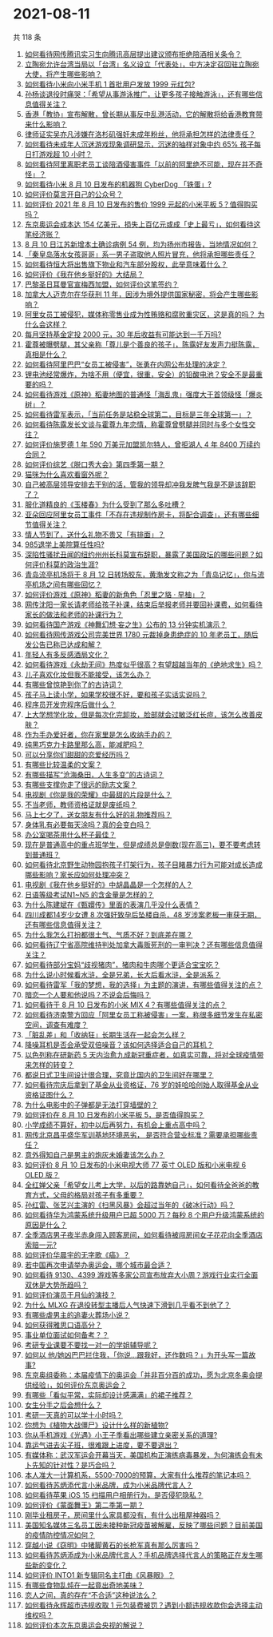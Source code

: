 # 2021-08-11

共 118 条

<!-- BEGIN -->
<!-- 最后更新时间 Wed Aug 11 2021 14:02:52 GMT+0800 (China Standard Time) -->

1. [如何看待网传腾讯实习生向腾讯高层提出建议颁布拒绝陪酒相关条令？](https://www.zhihu.com/question/478781972)
1. [立陶宛允许台湾当局以「台湾」名义设立「代表处」，中方决定召回驻立陶宛大使，将产生哪些影响？](https://www.zhihu.com/question/478718797)
1. [如何看待小米向小米手机 1 首批用户发放 1999 元红包?](https://www.zhihu.com/question/478819731)
1. [孙杨谈退役时痛哭：「希望从事游泳推广，让更多孩子接触游泳」，还有哪些信息值得关注？](https://www.zhihu.com/question/478396868)
1. [香港「教协」宣布解散，曾长期从事反中乱港活动，它的解散将给香港教育带来什么影响？](https://www.zhihu.com/question/478760503)
1. [律师证实吴亦凡涉嫌在洛杉矶强奸未成年粉丝，他将承担怎样的法律责任？](https://www.zhihu.com/question/478796861)
1. [如何看待未成年人沉迷游戏现象调研显示，沉迷的抽样对象中约 65% 孩子每日打游戏超 10
   小时？](https://www.zhihu.com/question/478873865)
1. [如何看待阿里离职老员工谈陪酒侵害事件「以前的阿里绝不可能，现在并不奇怪」？](https://www.zhihu.com/question/478673050)
1. [如何看待小米 8 月 10 日发布的机器狗 CyberDog
   「铁蛋」?](https://www.zhihu.com/question/478820413)
1. [如何评价莫言开自己的公众号？](https://www.zhihu.com/question/478618696)
1. [如何评价 2021 年 8 月 10 日发布的售价 1999 元起的小米平板
   5？值得购买吗？](https://www.zhihu.com/question/478805868)
1. [东京奥运会成本达 154
   亿美元，损失上百亿元或成「史上最亏」，如何看待这笔经济账？](https://www.zhihu.com/question/478393318)
1. [8 月 10 日江苏新增本土确诊病例 54
   例，均为扬州市报告，当地情况如何？](https://www.zhihu.com/question/478875480)
1. [「秦皇岛落水女孩哥哥」系一男子盗取他人照片冒充，他将承担哪些责任？](https://www.zhihu.com/question/478819918)
1. [如何看待恒大将出售旗下物业和汽车部分股权，此举意味着什么？](https://www.zhihu.com/question/478792299)
1. [如何评价《我在他乡挺好的》大结局？](https://www.zhihu.com/question/478798745)
1. [巴黎圣日耳曼官宣梅西加盟，如何评价这笔签约？](https://www.zhihu.com/question/478775587)
1. [加拿大人迈克尔在华获刑 11
   年，因涉为境外提供国家秘密，将会产生哪些影响？](https://www.zhihu.com/question/478912049)
1. [阿里女员工被侵犯，媒体称零售业成为性贿赂和腐败重灾区，这是真的吗？
   为什么会这样？](https://www.zhihu.com/question/478699684)
1. [每月坚持基金定投 2000 元，30 年后收益有可能达到一千万吗?](https://www.zhihu.com/question/450007148)
1. [霍尊被曝劈腿，其父亲称「尊儿是个善良的孩子」，陈露好友发声力挺陈露，真相是什么？](https://www.zhihu.com/question/478881955)
1. [如何看待阿里巴巴“女员工被侵害”，张勇在内网公布处理的决定？](https://www.zhihu.com/question/478320061)
1. [锂电池经常爆炸，为啥不用（便宜，很重，安全）的铅酸电池？安全不是最重要的吗？](https://www.zhihu.com/question/471001272)
1. [如何看待游戏《原神》稻妻地图的普通怪「海乱鬼」强度大于首领级怪「爆炎树」？](https://www.zhihu.com/question/477898522)
1. [如何看待雷军表示，「当前任务是站稳全球第二，目标是三年全球第一」？](https://www.zhihu.com/question/478796890)
1. [如何看待陈露发长文谈与霍尊九年恋情，称霍尊曾劈腿并同时与多个女性交往？](https://www.zhihu.com/question/478823109)
1. [如何评价施罗德 1 年 590 万美元加盟凯尔特人，曾拒湖人 4 年 8400
   万续约合同？](https://www.zhihu.com/question/478876521)
1. [如何评价综艺《脱口秀大会》第四季第一期？](https://www.zhihu.com/question/478766781)
1. [猫咪为什么喜欢看窗外呢？](https://www.zhihu.com/question/474360080)
1. [自己被高层领导安排去干别的活，管我的领导却冲我发脾气我是不是该辞职了？](https://www.zhihu.com/question/471985809)
1. [服化道精良的《玉楼春》为什么受到了那么多吐槽？](https://www.zhihu.com/question/475685576)
1. [亚朵回应阿里女员工事件「不存在违规制作房卡，将配合调查」，还有哪些细节值得关注？](https://www.zhihu.com/question/478888111)
1. [情人节到了，送什么礼物不贵又「有排面」？](https://www.zhihu.com/question/28097086)
1. [985退学上美院算任性吗?](https://www.zhihu.com/question/478421187)
1. [深陷性骚扰丑闻的纽约州州长科莫宣布辞职，暴露了美国政坛的哪些问题？如何评价科莫的政治生涯?](https://www.zhihu.com/question/478846235)
1. [青岛流亭机场将于 8 月 12
   日转场胶东，黄渤发文称之为「青岛记忆」，你与流亭机场之间有哪些回忆？](https://www.zhihu.com/question/478356899)
1. [如何评价游戏《原神》稻妻的新角色「忍里之貉 · 早柚」？](https://www.zhihu.com/question/463721516)
1. [网传沈阳一家长请老师给孩子补课，结束后举报老师并要回补课费，如何看待家长的做法和老师的补课行为？](https://www.zhihu.com/question/478114492)
1. [如何看待国产游戏《神舞幻想·妄之生》公布的 13 分钟实机演示？](https://www.zhihu.com/question/478840190)
1. [如何看待网传游戏公司完美世界 1780 元裁掉身患绝症的 10
   年老员工，随后发公告已称已达成和解？](https://www.zhihu.com/question/478911569)
1. [年轻人有多反感酒局文化？](https://www.zhihu.com/question/478409760)
1. [如何看待游戏《永劫无间》热度似乎很高？有望超越当年的《绝地求生》吗？](https://www.zhihu.com/question/466793745)
1. [儿子喜欢化妆但我不能接受，该怎么办？](https://www.zhihu.com/question/477972517)
1. [有哪些曾惊艳到你了的古诗词？](https://www.zhihu.com/question/285212032)
1. [孩子马上读小学，如果学校很不好，要和孩子实话实说吗？](https://www.zhihu.com/question/478414748)
1. [程序员开发完程序后做什么？](https://www.zhihu.com/question/470564405)
1. [上大学想学化妆，但是每次化完卸妆，脸部就会过敏泛红长痘，该怎么改善皮肤？](https://www.zhihu.com/question/456772942)
1. [作为手办爱好者，你在家里是怎么收纳手办的？](https://www.zhihu.com/question/449834407)
1. [纯黑巧克力卡路里那么高，能减肥吗？](https://www.zhihu.com/question/393820403)
1. [可以分享你们甜甜的恋爱经历吗？](https://www.zhihu.com/question/322823013)
1. [有哪些比较温柔的文案？](https://www.zhihu.com/question/400419121)
1. [有哪些描写“沧海桑田，人生多变”的古诗词？](https://www.zhihu.com/question/472262132)
1. [有哪些支撑你走了很远的励志文案？](https://www.zhihu.com/question/460253646)
1. [电视剧《你是我的荣耀》中最甜的片段是什么？](https://www.zhihu.com/question/476022148)
1. [不当老师，教师资格证就是废纸吗？](https://www.zhihu.com/question/445300321)
1. [马上七夕了，送女朋友有什么好的礼物推荐吗？](https://www.zhihu.com/question/474199654)
1. [身体乳有必要每天涂吗？真的会变白吗？](https://www.zhihu.com/question/305855732)
1. [办公室喝茶用什么杯子最佳？](https://www.zhihu.com/question/21898087)
1. [现在是普通高中的重点班学生，但是成绩总是倒数(现在高三)，要不要考虑转到普通班？](https://www.zhihu.com/question/478660045)
1. [如何看待北京野生动物园抱孩子打架行为，孩子目睹暴力行为可能对成长造成哪些影响？家长应如何处理冲突？](https://www.zhihu.com/question/478468671)
1. [电视剧《我在他乡挺好的》中胡晶晶是一个怎样的人？](https://www.zhihu.com/question/474170855)
1. [日语等级考试N1~N5 的含金量是怎样的？](https://www.zhihu.com/question/27948991)
1. [为什么陈建斌在《甄嬛传》里面的表演几乎没什么表情？](https://www.zhihu.com/question/449473743)
1. [四川成都14岁少女遭 8 次强奸致孕后坠楼自杀，48
   岁涉案老板一审获无期，还有哪些信息值得关注？](https://www.zhihu.com/question/478418777)
1. [为什么我怎么打扮都很土气、气质不好？到底差在哪？](https://www.zhihu.com/question/466197129)
1. [如何看待辽宁省高院维持判处加拿大毒贩死刑的一审判决？还有哪些信息值得关注？](https://www.zhihu.com/question/478645584)
1. [如何看待部分宝妈“歧视猪肉”，猪肉和牛肉哪个更适合宝宝吃？](https://www.zhihu.com/question/477742531)
1. [为什么说小时候看水浒，全是兄弟，长大后看水浒，全是派系？](https://www.zhihu.com/question/477794001)
1. [如何看待雷军「我的梦想，我的选择」为主题的演讲，有哪些值得关注的点？](https://www.zhihu.com/question/478635150)
1. [暗恋一个人要和他说吗？不说会后悔吗？](https://www.zhihu.com/question/477046796)
1. [如何看待于 8 月 10 日发布的小米 MIX
   4？有哪些值得关注的点？](https://www.zhihu.com/question/478763664)
1. [如何看待济南警方回应「阿里女员工称被侵害」一案，称很多细节发生在私密空间，调查有难度？](https://www.zhihu.com/question/478727061)
1. [「脏乱差」和「收纳狂」长期生活在一起会怎么样？](https://www.zhihu.com/question/475314333)
1. [降噪耳机是否会承受双倍噪音？该如何选择适合自己的耳机？](https://www.zhihu.com/question/475584558)
1. [以色列称在研新药 5
   天内治愈九成新冠重症者，如真实可靠，将对全球疫情带来怎样的转变？](https://www.zhihu.com/question/478621729)
1. [都说日式卫生间设计很合理，究竟比国内的卫生间好在哪里？](https://www.zhihu.com/question/475591520)
1. [如何看待宗庆后拿到了基金从业资格证，76
   岁的娃哈哈创始人取得基金从业资格证图什么？](https://www.zhihu.com/question/478519183)
1. [为什么电影中的子弹都是无法打穿墙壁的？](https://www.zhihu.com/question/278844449)
1. [如何评价在 8 月 10 日发布的小米平板 5，是否值得购买？](https://www.zhihu.com/question/477680767)
1. [小学成绩不算好，初中以后再努力，有机会上重点高中吗？](https://www.zhihu.com/question/477283864)
1. [网传北京昌平盛华军训基地环境恶劣，
   是否符合营业标准？需要承担哪些责任？](https://www.zhihu.com/question/478577430)
1. [意外得知自己是男主的炮灰未婚妻该怎么办？](https://www.zhihu.com/question/469837216)
1. [如何评价 8 月 10 日发布的小米电视大师 77 英寸 OLED 版和小米电视 6 OLED
   版？](https://www.zhihu.com/question/478815780)
1. [全红婵父亲「希望女儿考上大学，以后的路靠她自己」，如何看待全爸爸的教育方式，父母的格局对孩子有多重要？](https://www.zhihu.com/question/478501209)
1. [孙红雷、张艺兴主演的《扫黑风暴》会超过当年的《破冰行动》吗？](https://www.zhihu.com/question/477815273)
1. [如何看待华为鸿蒙系统升级用户已超 5000 万？每秒 8
   个用户升级鸿蒙系统的原因是什么？](https://www.zhihu.com/question/478358572)
1. [全季酒店男子夜半赤身闯入顾客房间，如何看待被闯房间女子花花向全季酒店索赔一元?](https://www.zhihu.com/question/478552549)
1. [如何评价华晨宇的无字歌《癌》？](https://www.zhihu.com/question/29680247)
1. [若中国再次申请举办奥运会，哪个城市最合适？](https://www.zhihu.com/question/49192819)
1. [如何看待 9130、4399
   游戏等多家公司宣布放弃大小周？游戏行业实行全面双休是大势所趋吗？](https://www.zhihu.com/question/478611235)
1. [如何评价演员于月仙的演技？](https://www.zhihu.com/question/478420736)
1. [为什么 MLXG 在退役转型主播后人气快速下滑到几乎看不到他了？](https://www.zhihu.com/question/475507197)
1. [有哪些虐男主的追妻火葬场小说？](https://www.zhihu.com/question/357318816)
1. [如何获得雅思口语高分？](https://www.zhihu.com/question/346904758)
1. [事业单位面试如何备考？？](https://www.zhihu.com/question/431740954)
1. [考研专业课要不要找一对一的学姐辅导呢？](https://www.zhihu.com/question/309520687)
1. [如何以
   他/她凶巴巴拦住我，「你说…跟我好，还作数吗？」为开头写一篇故事?](https://www.zhihu.com/question/468253321)
1. [东京奥组委称：本届疫情下的奥运会「并非百分百的成功，愿为北京冬奥会提供经验」，如何评价东京奥运会？](https://www.zhihu.com/question/478442115)
1. [有哪些「看似平常，实际却设计感满满」的裙子推荐？](https://www.zhihu.com/question/469353428)
1. [女生分手之后会想什么？](https://www.zhihu.com/question/342039720)
1. [考研一天真的可以学十小时吗？](https://www.zhihu.com/question/414094375)
1. [你想为《植物大战僵尸》设计什么样的新植物?](https://www.zhihu.com/question/476507359)
1. [你从手机游戏《光遇》小王子季看出哪些建立亲密关系的道理?](https://www.zhihu.com/question/475376230)
1. [靠运气进去尖子班，很难跟上进度，要不要退出？](https://www.zhihu.com/question/478597302)
1. [有媒体称：武汉军运会开幕当天，美国机构正演练病毒暴发，为何演练会有未卜先知的针对性？是巧合吗？](https://www.zhihu.com/question/477157499)
1. [本人准大一计算机系，5500-7000的预算，大家有什么推荐的笔记本吗？](https://www.zhihu.com/question/472128646)
1. [如何看待苏炳添代言小米品牌，成为小米品牌代言人？](https://www.zhihu.com/question/478629268)
1. [如何看待苹果 iOS 15 扫描用户相册行为，是否侵犯隐私？](https://www.zhihu.com/question/478425577)
1. [如何评价《蒙面舞王》第二季第一期？](https://www.zhihu.com/question/478260183)
1. [刚毕业租房子，房间里什么家具都没有，有什么出租屋神器吗？](https://www.zhihu.com/question/265564247)
1. [美国知名媒体三名员工因未接种新冠疫苗被解雇，反映了哪些问题？目前美国的疫情防控情况如何？](https://www.zhihu.com/question/477805073)
1. [穿越小说《窃明》中猪脚黄石的长枪军真有那么厉害吗？](https://www.zhihu.com/question/21944109)
1. [如何看待苏炳添成为小米品牌代言人？手机品牌选择代言人的策略正在发生哪些新的变化？](https://www.zhihu.com/question/478630976)
1. [如何评价 INTO1 新专辑同名主打曲《风暴眼》？](https://www.zhihu.com/question/476923517)
1. [有哪些食物乱炖在一起竟出奇地美味？](https://www.zhihu.com/question/472739548)
1. [恋人之间，真的存在“不合适”这种说法么？](https://www.zhihu.com/question/24276334)
1. [如何看待永辉超市违规收取 1
   元包装费被罚？遇到小额违规收款你会选择主动维权吗？](https://www.zhihu.com/question/478483438)
1. [如何评价本次东京奥运会央视的解说？](https://www.zhihu.com/question/477556859)

<!-- END -->
